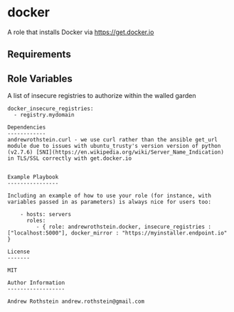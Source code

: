 docker
======

A role that installs Docker via https://get.docker.io

Requirements
------------

Role Variables
--------------

A list of insecure registries to authorize within the walled garden
```
docker_insecure_registries:
  - registry.mydomain

Dependencies
------------
andrewrothstein.curl - we use curl rather than the ansible get_url module due to issues with ubuntu_trusty's version version of python (v2.7.6) [SNI](https://en.wikipedia.org/wiki/Server_Name_Indication) in TLS/SSL correctly with get.docker.io


Example Playbook
----------------

Including an example of how to use your role (for instance, with variables passed in as parameters) is always nice for users too:

    - hosts: servers
      roles:
         - { role: andrewrothstein.docker, insecure_registries : ["localhost:5000"], docker_mirror : "https://myinstaller.endpoint.io" }

License
-------

MIT

Author Information
------------------

Andrew Rothstein andrew.rothstein@gmail.com
